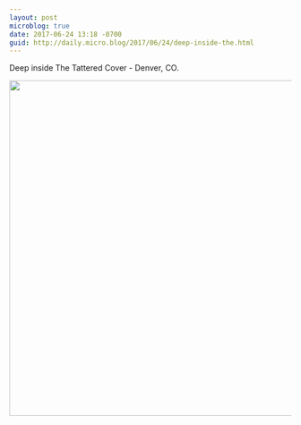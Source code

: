 ```yaml
---
layout: post
microblog: true
date: 2017-06-24 13:18 -0700
guid: http://daily.micro.blog/2017/06/24/deep-inside-the.html
---
```

Deep inside The Tattered Cover - Denver, CO.

<img src="http://daily.micro.blog/uploads/2017/f86970eff4.jpg" width="600" height="600" style="height: auto" />
